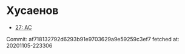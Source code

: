 # Хусаенов
- [27: AC](27.md)

Commit: af718132792d6293b91e9703629a9e59259c3ef7
 fetched at: 20201105-223306
